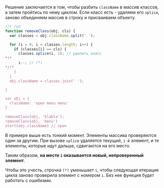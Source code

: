 Решение заключается в том, чтобы разбить `className` в массив классов, а затем пройтись по нему циклом. Если класс есть - удаляем его `splice`, заново объединяем массив в строку и присваиваем объекту.

```js
//+ run
function removeClass(obj, cls) {
  var classes = obj.className.split(' ');

  for (i = 0; i < classes.length; i++) {
    if (classes[i] == cls) {
      classes.splice(i, 1); // удалить класс  
*!*
      i--; // (*)
*/!*
    }
  }
  obj.className = classes.join(' ');

}

var obj = {
  className: 'open menu menu'
}

removeClass(obj, 'blabla');
removeClass(obj, 'menu')
alert(obj.className) // open
```

В примере выше есть тонкий момент. Элементы массива проверяются один за другим. При вызове `splice` удаляется текущий, `i-й` элемент, и те элементы, которые идут дальше, сдвигаются на его место.

Таким образом, **на месте `i` оказывается новый, непроверенный элемент**. 

Чтобы это учесть, строчка `(*)` уменьшает `i`, чтобы следующая итерация цикла заново проверила  элемент с номером `i`. Без нее функция будет работать с ошибками.
